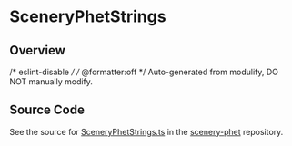 # SceneryPhetStrings

## Overview

/* eslint-disable */
/* @formatter:off */
Auto-generated from modulify, DO NOT manually modify.



## Source Code

See the source for [SceneryPhetStrings.ts](https://github.com/phetsims/scenery-phet/blob/main/js/SceneryPhetStrings.ts) in the [scenery-phet](https://github.com/phetsims/scenery-phet) repository.
